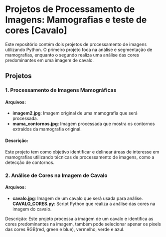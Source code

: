 # Projetos de Processamento de Imagens: Mamografias e teste de cores [Cavalo]

Este repositório contém dois projetos de processamento de imagens utilizando Python. O primeiro projeto foca na análise e segmentação de mamografias, enquanto o segundo realiza uma análise das cores predominantes em uma imagem de cavalo.

## Projetos

### 1. Processamento de Imagens Mamográficas

#### Arquivos:
- **imagem2.jpg**: Imagem original de uma mamografia que será processada.
- **mama_contornos.jpg**: Imagem processada que mostra os contornos extraídos da mamografia original.

#### Descrição:
Este projeto tem como objetivo identificar e delinear áreas de interesse em mamografias utilizando técnicas de processamento de imagens, como a detecção de contornos.

### 2. Análise de Cores na Imagem de Cavalo

#### Arquivos:
- **cavalo.jpg**: Imagem de um cavalo que será usada para análise.
**CAVALO_CORES.py**: Script Python que realiza a análise das cores na imagem do cavalo.
  
Descrição:
Este projeto processa a imagem de um cavalo e identifica as cores predominantes na imagem, também pode selecionar apenar os pixels das cores RGB(red, green e blue), vermelho, verde e azul.
